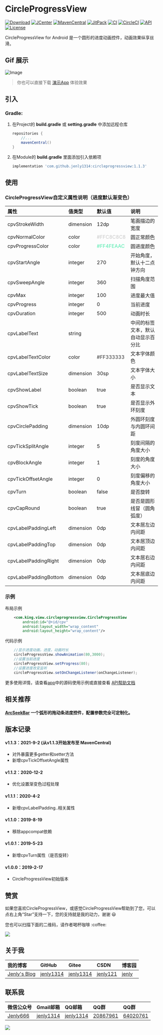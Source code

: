 # CircleProgressView

[![Download](https://img.shields.io/badge/download-App-blue.svg)](https://raw.githubusercontent.com/jenly1314/CircleProgressView/master/app/release/app-release.apk)
[![JCenter](https://img.shields.io/badge/JCenter-1.1.2-46C018.svg)](https://bintray.com/beta/#/jenly/maven/circleprogressview)
[![MavenCentral](https://img.shields.io/maven-central/v/com.github.jenly1314/circleprogressview)](https://repo1.maven.org/maven2/com/github/jenly1314/circleprogressview)
[![JitPack](https://jitpack.io/v/jenly1314/CircleProgressView.svg)](https://jitpack.io/#jenly1314/CircleProgressView)
[![CI](https://travis-ci.org/jenly1314/CircleProgressView.svg?branch=master)](https://travis-ci.org/jenly1314/CircleProgressView)
[![CircleCI](https://circleci.com/gh/jenly1314/CircleProgressView.svg?style=svg)](https://circleci.com/gh/jenly1314/CircleProgressView)
[![API](https://img.shields.io/badge/API-16%2B-blue.svg?style=flat)](https://android-arsenal.com/api?level=16)
[![License](https://img.shields.io/badge/license-MIT-blue.svg)](https://opensource.org/licenses/mit-license.php)

CircleProgressView for Android 是一个圆形的进度动画控件，动画效果纵享丝滑。

## Gif 展示
![Image](GIF.gif)

> 你也可以直接下载 [演示App](https://raw.githubusercontent.com/jenly1314/CircleProgressView/master/app/release/app-release.apk) 体验效果

## 引入

### Gradle:

1. 在Project的 **build.gradle** 或 **setting.gradle** 中添加远程仓库

    ```gradle
    repositories {
        //...
        mavenCentral()
    }
    ```

2. 在Module的 **build.gradle** 里面添加引入依赖项

    ```gradle
    implementation 'com.github.jenly1314:circleprogressview:1.1.3'
    ```

## 使用

### CircleProgressView自定义属性说明（进度默认渐变色）
| 属性 | 值类型 | 默认值 | 说明 |
| :------| :------ | :------ | :------ |
| cpvStrokeWidth | dimension |12dp| 笔画描边的宽度 |
| cpvNormalColor | color |<font color=#C8C8C8>#FFC8C8C8</font>| 圆正常颜色 |
| cpvProgressColor | color |<font color=#4FEAAC>#FF4FEAAC</font>| 圆进度颜色 |
| cpvStartAngle | integer | 270 | 开始角度，默认十二点钟方向 |
| cpvSweepAngle | integer | 360 | 扫描角度范围 |
| cpvMax | integer | 100 | 进度最大值 |
| cpvProgress | integer | 0 | 当前进度 |
| cpvDuration | integer | 500 | 动画时长 |
| cpvLabelText | string |  | 中间的标签文本，默认自动显示百分比 |
| cpvLabelTextColor | color |<font color=#333333>#FF333333</font>| 文本字体颜色 |
| cpvLabelTextSize | dimension |30sp| 文本字体大小 |
| cpvShowLabel | boolean | true | 是否显示文本 |
| cpvShowTick | boolean | true | 是否显示外环刻度 |
| cpvCirclePadding | dimension | 10dp | 外圆环刻度与内圆环间距 |
| cpvTickSplitAngle | integer | 5 | 刻度间隔的角度大小 |
| cpvBlockAngle | integer | 1 | 刻度的角度大小 |
| cpvTickOffsetAngle | integer | 0 | 刻度偏移的角度大小 |
| cpvTurn | boolean | false | 是否旋转 |
| cpvCapRound | boolean | true | 是否是圆形线冒（圆角弧度） |
| cpvLabelPaddingLeft | dimension |0dp| 文本居左边内间距 |
| cpvLabelPaddingTop | dimension |0dp| 文本居顶边内间距 |
| cpvLabelPaddingRight | dimension |0dp| 文本居右边内间距 |
| cpvLabelPaddingBottom | dimension |0dp| 文本居底边内间距 |

### 示例

布局示例
```Xml
    <com.king.view.circleprogressview.CircleProgressView
        android:id="@+id/cpv"
        android:layout_width="wrap_content"
        android:layout_height="wrap_content"/>
```

代码示例
```Java
    //显示进度动画，进度，动画时长
    circleProgressView.showAnimation(80,3000);
    //设置当前进度
    circleProgressView.setProgress(80);
    //设置进度改变监听
    circleProgressView.setOnChangeListener(onChangeListener);   

```
更多使用详情，请查看[app](app)中的源码使用示例或直接查看 [API帮助文档](https://jitpack.io/com/github/jenly1314/CircleProgressView/latest/javadoc/)

## 相关推荐

#### [ArcSeekBar](https://github.com/jenly1314/ArcSeekBar) 一个弧形的拖动条进度控件，配置参数完全可定制化。

## 版本记录

#### v1.1.3：2021-9-2 (从v1.1.3开始发布至 MavenCentral)
*  对外暴露更多getter和setter方法
*  新增cpvTickOffsetAngle属性

#### v1.1.2：2020-12-2
*  优化设置渐变色过程处理

#### v1.1.1：2020-4-2
*  新增cpvLabelPadding..相关属性

#### v1.1.0：2019-8-19
*  移除appcompat依赖

#### v1.0.1：2019-5-23
*  新增cpvTurn属性（是否旋转）

#### v1.0.0：2019-2-17
*  CircleProgressView初始版本

## 赞赏
如果您喜欢CircleProgressView，或感觉CircleProgressView帮助到了您，可以点右上角“Star”支持一下，您的支持就是我的动力，谢谢 :smiley:
<p>您也可以扫描下面的二维码，请作者喝杯咖啡 :coffee:

<div>
   <img src="https://jenly1314.github.io/image/page/rewardcode.png">
</div>

## 关于我

| 我的博客                                                                                | GitHub                                                                                  | Gitee                                                                                  | CSDN                                                                                 | 博客园                                                                            |
|:------------------------------------------------------------------------------------|:----------------------------------------------------------------------------------------|:---------------------------------------------------------------------------------------|:-------------------------------------------------------------------------------------|:-------------------------------------------------------------------------------|
| <a title="我的博客" href="https://jenly1314.github.io" target="_blank">Jenly's Blog</a> | <a title="GitHub开源项目" href="https://github.com/jenly1314" target="_blank">jenly1314</a> | <a title="Gitee开源项目" href="https://gitee.com/jenly1314" target="_blank">jenly1314</a>  | <a title="CSDN博客" href="http://blog.csdn.net/jenly121" target="_blank">jenly121</a>  | <a title="博客园" href="https://www.cnblogs.com/jenly" target="_blank">jenly</a>  |

## 联系我

| 微信公众号        | Gmail邮箱                                                                          | QQ邮箱                                                                              | QQ群                                                                                                                       | QQ群                                                                                                                       |
|:-------------|:---------------------------------------------------------------------------------|:----------------------------------------------------------------------------------|:--------------------------------------------------------------------------------------------------------------------------|:--------------------------------------------------------------------------------------------------------------------------|
| [Jenly666](http://weixin.qq.com/r/wzpWTuPEQL4-ract92-R) | <a title="给我发邮件" href="mailto:jenly1314@gmail.com" target="_blank">jenly1314</a> | <a title="给我发邮件" href="mailto:jenly1314@vip.qq.com" target="_blank">jenly1314</a> | <a title="点击加入QQ群" href="https://qm.qq.com/cgi-bin/qm/qr?k=6_RukjAhwjAdDHEk2G7nph-o8fBFFzZz" target="_blank">20867961</a> | <a title="点击加入QQ群" href="https://qm.qq.com/cgi-bin/qm/qr?k=Z9pobM8bzAW7tM_8xC31W8IcbIl0A-zT" target="_blank">64020761</a> |

<div>
   <img src="https://jenly1314.github.io/image/page/footer.png">
</div>
